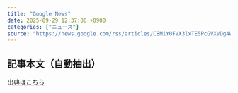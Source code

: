 ```yaml
---
title: "Google News"
date: 2025-09-29 12:37:00 +0900
categories: ["ニュース"]
source: "https://news.google.com/rss/articles/CBMiY0FVX3lxTE5PcGVXVDg4WlFFM3dXM3RKN0xPMXlVS05UZmdxY09Zc2YxMkNPVlhtTlhwUGdTdmFyZzZnRFlLU1M4X29xLURFWDg5RUNodGFxZFRyaDRwSTBzb2hfUW96Vml3RQ?oc=5"
---
```


## 記事本文（自動抽出）
<body class="y0K44d EA71Tc" id="readabilityBody"></body>

[出典はこちら](https://news.google.com/rss/articles/CBMiY0FVX3lxTE5PcGVXVDg4WlFFM3dXM3RKN0xPMXlVS05UZmdxY09Zc2YxMkNPVlhtTlhwUGdTdmFyZzZnRFlLU1M4X29xLURFWDg5RUNodGFxZFRyaDRwSTBzb2hfUW96Vml3RQ?oc=5)
